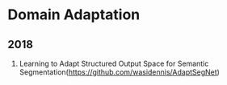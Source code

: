 # Domain Adaptation

## 2018

1. Learning to Adapt Structured Output Space for Semantic Segmentation(https://github.com/wasidennis/AdaptSegNet)
